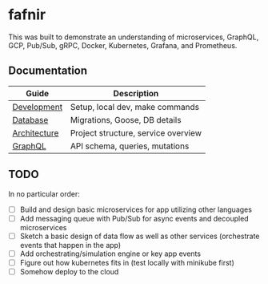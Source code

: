 # fafnir

This was built to demonstrate an understanding of microservices, GraphQL, GCP, Pub/Sub, gRPC, Docker, Kubernetes, Grafana, and Prometheus.

## Documentation

| Guide                                | Description                         |
|--------------------------------------|-------------------------------------|
| [Development](docs/development.md)   | Setup, local dev, make commands     |
| [Database](docs/database.md)         | Migrations, Goose, DB details       |
| [Architecture](docs/architecture.md) | Project structure, service overview |
| [GraphQL](docs/graphql.md)           | API schema, queries, mutations      |

## TODO
In no particular order:
- [ ] Build and design basic microservices for app utilizing other languages
- [ ] Add messaging queue with Pub/Sub for async events and decoupled microservices
- [ ] Sketch a basic design of data flow as well as other services (orchestrate events that happen in the app)
- [ ] Add orchestrating/simulation engine or key app events
- [ ] Figure out how kubernetes fits in (test locally with minikube first)
- [ ] Somehow deploy to the cloud

